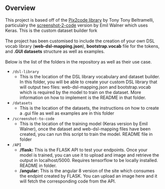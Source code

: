 ## Overview

This project is based off of the [Pix2code library](https://github.com/tonybeltramelli/pix2code) by Tony Tony Beltramelli, particulalry the [screenshot-2-code](https://github.com/emilwallner/Screenshot-to-code) version by Emil Walner which uses Keras. This is the custom dataset builder fork <br/><br/>
The project has been customised to include the creation of your own DSL vocab library (**web-dsl-mapping.json**), **bootstrap.vocab** file for the tokens, and **.GUI datasets** structure as well as examples. <br/><br/>
Below is the list of the folders in the repository as well as their use case. <br/>

* `/dsl-library`
    * This is the location of the DSL library vocabulary and dataset builder. In this folder, you will be able to create your custom DSL library that will output two files: web-dsl-mapping.json and bootstrap.vocab which is required by the model to train on the dataset. More information on how to implement is  the README in that folder.
* `/datasets` 
    * This is the location of the datasets, the instructions on how to create a .gui file as well as examples are in this folder
* `/screenshot-to-code` 
    * This is the location of the training model (Keras version by Emil Walner), once the dataset and web-dsl-mapping files have been created, you can run this script to train the model. README file in folder
* `/API` 
    * **/flask:** This is the FLASK API to test your endpoints. Once your model is trained, you can use it to upload and image and retrieve the output in localhost/5000. Requires tensorflow to be locally installed. README in folder.
    * **/angular:** This is the angular 8 version of the site which consumes the endpint created by FLASK. You can upload an image here and it will fetch the corresponding code from the API.
